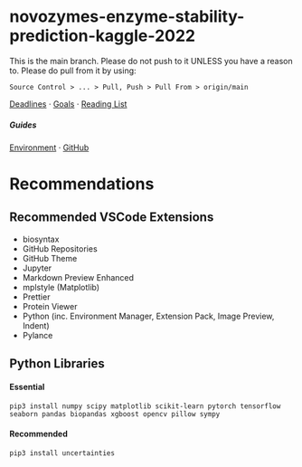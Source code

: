 # novozymes-enzyme-stability-prediction-kaggle-2022

This is the main branch.
Please do not push to it UNLESS you have a reason to.
Please do pull from it by using:

`Source Control > ... > Pull, Push > Pull From > origin/main`

[Deadlines](/deadlines.md) ·
[Goals](/goals.md) ·
[Reading List](/reading-list.md)

##### Guides
[Environment](/guide/environment_set-up.md) ·
[GitHub](/guide/using_github.md)

# Recommendations
## Recommended VSCode Extensions
- biosyntax
- GitHub Repositories
- GitHub Theme
- Jupyter
- Markdown Preview Enhanced
- mplstyle (Matplotlib)
- Prettier
- Protein Viewer
- Python (inc. Environment Manager, Extension Pack, Image Preview, Indent)
- Pylance

## Python Libraries
#### Essential
`pip3 install numpy scipy matplotlib scikit-learn pytorch tensorflow seaborn pandas biopandas xgboost opencv pillow sympy`

#### Recommended
`pip3 install uncertainties`